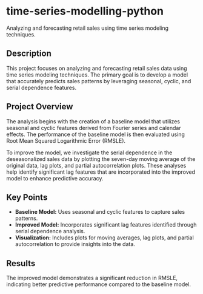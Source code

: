 # time-series-modelling-python
Analyzing and forecasting retail sales using time series modeling techniques.

## Description
This project focuses on analyzing and forecasting retail sales data using time series modeling techniques. The primary goal is to develop a model that accurately predicts sales patterns by leveraging seasonal, cyclic, and serial dependence features.

## Project Overview
The analysis begins with the creation of a baseline model that utilizes seasonal and cyclic features derived from Fourier series and calendar effects. The performance of the baseline model is then evaluated using Root Mean Squared Logarithmic Error (RMSLE).

To improve the model, we investigate the serial dependence in the deseasonalized sales data by plotting the seven-day moving average of the original data, lag plots, and partial autocorrelation plots. These analyses help identify significant lag features that are incorporated into the improved model to enhance predictive accuracy.

## Key Points
- **Baseline Model:** Uses seasonal and cyclic features to capture sales patterns.
- **Improved Model:** Incorporates significant lag features identified through serial dependence analysis.
- **Visualization:** Includes plots for moving averages, lag plots, and partial autocorrelation to provide insights into the data.

## Results
The improved model demonstrates a significant reduction in RMSLE, indicating better predictive performance compared to the baseline model.
